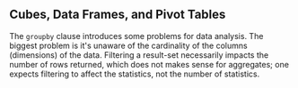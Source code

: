 

Cubes, Data Frames, and Pivot Tables
------------------------------------

The `groupby` clause introduces some problems for data analysis.  The biggest problem is it's unaware of the cardinality of the columns (dimensions) of the data.  Filtering a result-set necessarily impacts the number of rows returned, which does not makes sense for aggregates; one expects filtering to affect the statistics, not the number of statistics.

